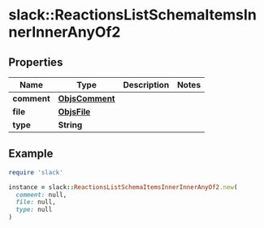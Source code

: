 # slack::ReactionsListSchemaItemsInnerInnerAnyOf2

## Properties

| Name | Type | Description | Notes |
| ---- | ---- | ----------- | ----- |
| **comment** | [**ObjsComment**](ObjsComment.md) |  |  |
| **file** | [**ObjsFile**](ObjsFile.md) |  |  |
| **type** | **String** |  |  |

## Example

```ruby
require 'slack'

instance = slack::ReactionsListSchemaItemsInnerInnerAnyOf2.new(
  comment: null,
  file: null,
  type: null
)
```

